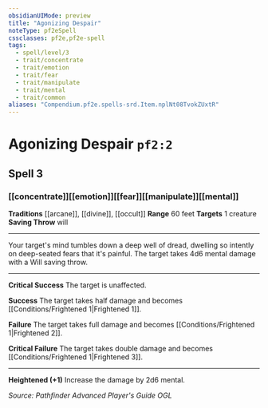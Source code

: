 ```yaml
---
obsidianUIMode: preview
title: "Agonizing Despair"
noteType: pf2eSpell
cssclasses: pf2e,pf2e-spell
tags:
  - spell/level/3
  - trait/concentrate
  - trait/emotion
  - trait/fear
  - trait/manipulate
  - trait/mental
  - trait/common
aliases: "Compendium.pf2e.spells-srd.Item.nplNt08TvokZUxtR" 
---
```

# Agonizing Despair  `pf2:2`  
## Spell 3
### [[concentrate]][[emotion]][[fear]][[manipulate]][[mental]]
**Traditions** [[arcane]], [[divine]], [[occult]]
**Range** 60 feet
**Targets** 1 creature
**Saving Throw**  will
* * * 
Your target's mind tumbles down a deep well of dread, dwelling so intently on deep-seated fears that it's painful. The target takes 4d6 mental damage with a Will saving throw.

* * *

**Critical Success** The target is unaffected.

**Success** The target takes half damage and becomes [[Conditions/Frightened 1|Frightened 1]].

**Failure** The target takes full damage and becomes [[Conditions/Frightened 1|Frightened 2]].

**Critical Failure** The target takes double damage and becomes [[Conditions/Frightened 1|Frightened 3]].

* * *

**Heightened (+1)** Increase the damage by 2d6 mental.

*Source: Pathfinder Advanced Player's Guide*
*OGL*